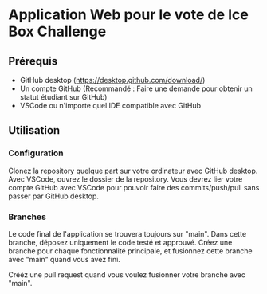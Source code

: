 # Application Web pour le vote de Ice Box Challenge

## Prérequis

- GitHub desktop (https://desktop.github.com/download/)
- Un compte GitHub (Recommandé : Faire une demande pour obtenir un statut étudiant sur GitHub)
- VSCode ou n'importe quel IDE compatible avec GitHub

## Utilisation

### Configuration

Clonez la repository quelque part sur votre ordinateur avec GitHub desktop. Avec VSCode, ouvrez le dossier de la repository. Vous devrez lier votre compte GitHub avec VSCode pour pouvoir faire des commits/push/pull sans passer par GitHub desktop.

### Branches

Le code final de l'application se trouvera toujours sur "main". Dans cette branche, déposez uniquement le code testé et approuvé. Créez une branche pour chaque fonctionnalité principale, et fusionnez cette branche avec "main" quand vous avez fini.

Crééz une pull request quand vous voulez fusionner votre branche avec "main".